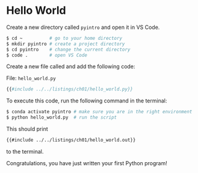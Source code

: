# Hello World

Create a new directory called `pyintro` and open it in VS Code.

```bash
$ cd ~          # go to your home directory
$ mkdir pyintro # create a project directory
$ cd pyintro    # change the current directory
$ code .        # open VS Code
```

Create a new file called and add the following code:

File: `hello_world.py`

```py
{{#include ../../listings/ch01/hello_world.py}}
```

To execute this code, run the following command in the terminal:

```bash
$ conda activate pyintro # make sure you are in the right environment
$ python hello_world.py  # run the script
```

This should print
```txt
{{#include ../../listings/ch01/hello_world.out}}
```
to the terminal.

Congratulations, you have just written your first Python program!
